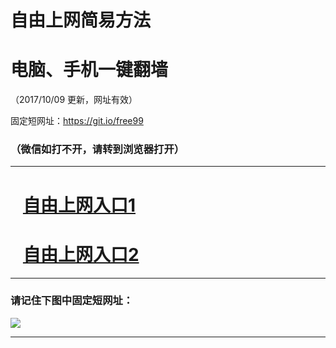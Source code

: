 ﻿# 自由上网简易方法

# 电脑、手机一键翻墙

（2017/10/09 更新，网址有效）

固定短网址：https://git.io/free99

### （微信如打不开，请转到浏览器打开）


***





# &nbsp;&nbsp; <a href="http://ft1889727027.fwq-tz-1001.info/fwqtz01.html?t=100900119026 " target="_blank">自由上网入口1</a>
# &nbsp;&nbsp; <a href="http://ft2987626736.fwq-tz-1002.info/fwqtz02.html?t=100900117232 " target="_blank">自由上网入口2</a>
***

### 请记住下图中固定短网址：

<img src="https://s3-us-west-2.amazonaws.com/fwq-1001/yjfq-20170905okok.png" /> 


***

